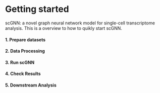 # Getting started

scGNN: a novel graph neural network model for single-cell transcriptome analysis. This is a overview to how to quikly start scGNN.

#### 1. Prepare datasets
#### 2. Data Processing
#### 3. Run scGNN
#### 4. Check Results
#### 5. Downstream Analysis

